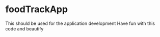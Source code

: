 # foodTrackApp
This should be used for the application development
Have fun with this code and beautify
